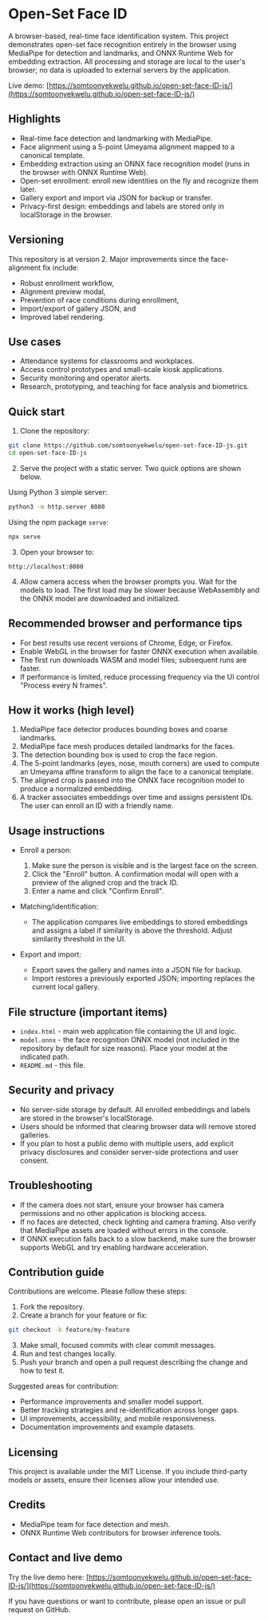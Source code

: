 # Open-Set Face ID

A browser-based, real-time face identification system. This project demonstrates open-set face recognition entirely in the browser using MediaPipe for detection and landmarks, and ONNX Runtime Web for embedding extraction. All processing and storage are local to the user's browser; no data is uploaded to external servers by the application.

Live demo: [https://somtoonyekwelu.github.io/open-set-face-ID-js/](https://somtoonyekwelu.github.io/open-set-face-ID-js/)

## Highlights

* Real-time face detection and landmarking with MediaPipe.
* Face alignment using a 5-point Umeyama alignment mapped to a canonical template.
* Embedding extraction using an ONNX face recognition model (runs in the browser with ONNX Runtime Web).
* Open-set enrollment: enroll new identities on the fly and recognize them later.
* Gallery export and import via JSON for backup or transfer.
* Privacy-first design: embeddings and labels are stored only in localStorage in the browser.

## Versioning

This repository is at version 2. Major improvements since the face-alignment fix include: 
* Robust enrollment workflow,
* Alignment preview modal,
* Prevention of race conditions during enrollment,
* Import/export of gallery JSON, and
* Improved label rendering.

## Use cases

* Attendance systems for classrooms and workplaces.
* Access control prototypes and small-scale kiosk applications.
* Security monitoring and operator alerts.
* Research, prototyping, and teaching for face analysis and biometrics.

## Quick start

1. Clone the repository:

```bash
git clone https://github.com/somtoonyekwelu/open-set-face-ID-js.git
cd open-set-face-ID-js
```

2. Serve the project with a static server. Two quick options are shown below.

Using Python 3 simple server:

```bash
python3 -m http.server 8080
```

Using the npm package `serve`:

```bash
npx serve
```

3. Open your browser to:

```
http://localhost:8080
```

4. Allow camera access when the browser prompts you. Wait for the models to load. The first load may be slower because WebAssembly and the ONNX model are downloaded and initialized.

## Recommended browser and performance tips

* For best results use recent versions of Chrome, Edge, or Firefox.
* Enable WebGL in the browser for faster ONNX execution when available.
* The first run downloads WASM and model files; subsequent runs are faster.
* If performance is limited, reduce processing frequency via the UI control "Process every N frames".

## How it works (high level)

1. MediaPipe face detector produces bounding boxes and coarse landmarks.
2. MediaPipe face mesh produces detailed landmarks for the faces.
3. The detection bounding box is used to crop the face region.
4. The 5-point landmarks (eyes, nose, mouth corners) are used to compute an Umeyama affine transform to align the face to a canonical template.
5. The aligned crop is passed into the ONNX face recognition model to produce a normalized embedding.
6. A tracker associates embeddings over time and assigns persistent IDs. The user can enroll an ID with a friendly name.

## Usage instructions

* Enroll a person:

  1. Make sure the person is visible and is the largest face on the screen.
  2. Click the "Enroll" button. A confirmation modal will open with a preview of the aligned crop and the track ID.
  3. Enter a name and click "Confirm Enroll".

* Matching/identification:

  * The application compares live embeddings to stored embeddings and assigns a label if similarity is above the threshold. Adjust similarity threshold in the UI.

* Export and import:

  * Export saves the gallery and names into a JSON file for backup.
  * Import restores a previously exported JSON; importing replaces the current local gallery.

## File structure (important items)

* `index.html` - main web application file containing the UI and logic.
* `model.onnx` - the face recognition ONNX model (not included in the repository by default for size reasons). Place your model at the indicated path.
* `README.md` - this file.

## Security and privacy

* No server-side storage by default. All enrolled embeddings and labels are stored in the browser's localStorage.
* Users should be informed that clearing browser data will remove stored galleries.
* If you plan to host a public demo with multiple users, add explicit privacy disclosures and consider server-side protections and user consent.

## Troubleshooting

* If the camera does not start, ensure your browser has camera permissions and no other application is blocking access.
* If no faces are detected, check lighting and camera framing. Also verify that MediaPipe assets are loaded without errors in the console.
* If ONNX execution falls back to a slow backend, make sure the browser supports WebGL and try enabling hardware acceleration.

## Contribution guide

Contributions are welcome. Please follow these steps:

1. Fork the repository.
2. Create a branch for your feature or fix:

```bash
git checkout -b feature/my-feature
```

3. Make small, focused commits with clear commit messages.
4. Run and test changes locally.
5. Push your branch and open a pull request describing the change and how to test it.

Suggested areas for contribution:

* Performance improvements and smaller model support.
* Better tracking strategies and re-identification across longer gaps.
* UI improvements, accessibility, and mobile responsiveness.
* Documentation improvements and example datasets.

## Licensing

This project is available under the MIT License. If you include third-party models or assets, ensure their licenses allow your intended use.

## Credits

* MediaPipe team for face detection and mesh.
* ONNX Runtime Web contributors for browser inference tools.

## Contact and live demo

Try the live demo here: [https://somtoonyekwelu.github.io/open-set-face-ID-js/](https://somtoonyekwelu.github.io/open-set-face-ID-js/)

If you have questions or want to contribute, please open an issue or pull request on GitHub.
